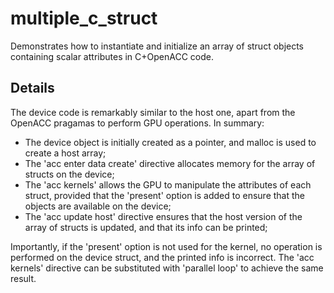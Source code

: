 # multiple_c_struct

Demonstrates how to instantiate and initialize an array of struct objects containing scalar attributes in C+OpenACC code.

## Details

The device code is remarkably similar to the host one, apart from the OpenACC pragamas to perform GPU operations. In summary:

- The device object is initially created as a pointer, and malloc is used to create a host array;
- The 'acc enter data create' directive allocates memory for the array of structs on the device;
- The 'acc kernels' allows the GPU to manipulate the attributes of each struct, provided that the 'present' option is added to ensure that the objects are available on the device;
- The 'acc update host' directive ensures that the host version of the array of structs is updated, and that its info can be printed;

Importantly, if the 'present' option is not used for the kernel, no operation is performed on the device struct, and the printed info is incorrect. The 'acc kernels' directive can be substituted with 'parallel loop' to achieve the same result.